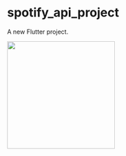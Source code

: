 # spotify_api_project

A new Flutter project.



<img width="250" src="https://github.com/Senures/api_project/blob/main/app_video/app-intro.gif">

